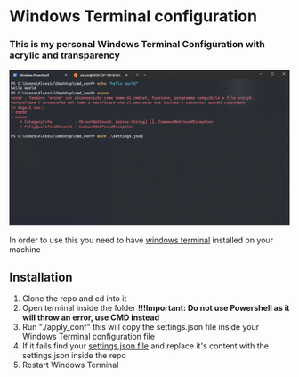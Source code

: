 # Windows Terminal configuration

### This is my personal Windows Terminal Configuration with acrylic and transparency

![Windows Terminal Preview Image](https://github.com/Airbus6804/Windows-Terminal-Configuration/blob/master/preview.png?raw=true)

In order to use this you need to have [windows terminal](https://apps.microsoft.com/detail/9n0dx20hk701?hl=it-it&gl=IT) installed on your machine

## Installation

1. Clone the repo and cd into it
2. Open terminal inside the folder **!!!Important: Do not use Powershell as it will throw an error, use CMD instead**
3. Run "./apply_conf" this will copy the settings.json file inside your Windows Terminal configuration file
4. If it fails find your [settings.json file](https://learn.microsoft.com/en-us/windows/terminal/install#settings-json-file) and replace it's content with the settings.json inside the repo
5. Restart Windows Terminal
